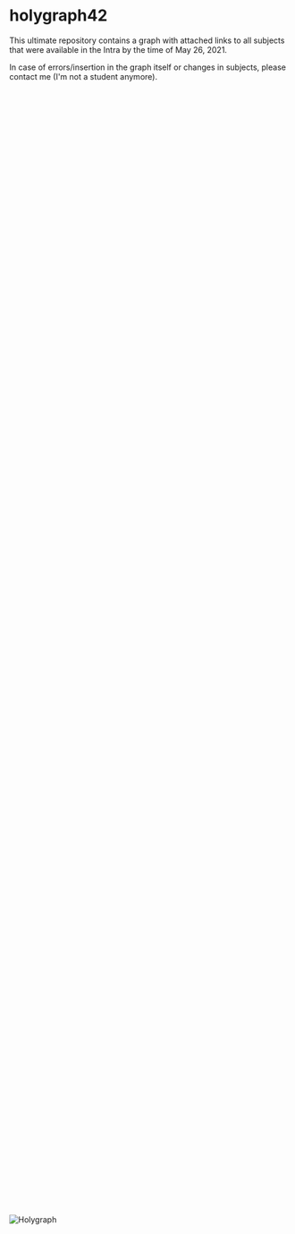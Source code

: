 # holygraph42
This ultimate repository contains a graph with attached links to all subjects that were available in the Intra by the time of May 26, 2021.

In case of errors/insertion in the graph itself or changes in subjects, please contact me (I'm not a student anymore).

<object data-file="https://raw.githubusercontent.com/akaylee/holygraph42/284a712cd29237b38f8ae527a20684e14278bf9a/Large%20files%20%26%20utilities/Holygraph.pdf" type="application/pdf" width="1500" height="2000">
    <embed src="https://raw.githubusercontent.com/akaylee/holygraph42/284a712cd29237b38f8ae527a20684e14278bf9a/Large%20files%20%26%20utilities/Holygraph.pdf">
        <p>Holygraph with links is avalaible here: <a href="https://drive.google.com/file/d/1YgZf8KRpl1vxxzX5ufL37F4exOyC2pdJ/view?usp=sharing">View PDF</a>.</p>
    </embed>
</object>

![Holygraph](https://user-images.githubusercontent.com/70947106/119666530-200e7400-be3e-11eb-9cb3-c0ab1e1b234f.png)
